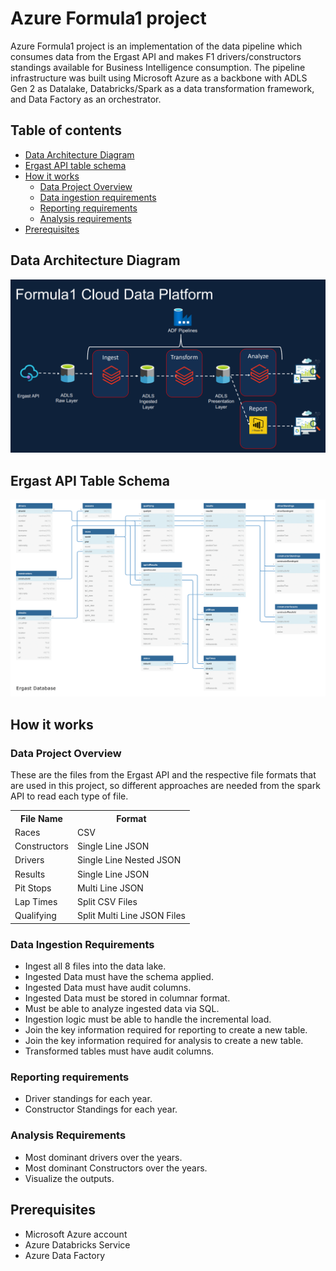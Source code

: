 # Azure Formula1 project
Azure Formula1 project is an implementation of the data pipeline which consumes data from the Ergast API and makes F1 drivers/constructors standings available for Business Intelligence consumption. The pipeline infrastructure was built using Microsoft Azure as a backbone with ADLS Gen 2 as Datalake, Databricks/Spark as a data transformation framework, and Data Factory as an orchestrator.

## Table of contents
  * [Data Architecture Diagram](#data-architecture-diagram) 
  * [Ergast API table schema](#ergast-api-table-schema)
  * [How it works](#how-it-works)
      * [Data Project Overview](#data-project-overview)
      * [Data ingestion requirements](#data-ingestion-requirements)
      * [Reporting requirements](#reporting-requirements)
      * [Analysis requirements](#analysis-requirements)
  * [Prerequisites](#prerequisites)      


## Data Architecture Diagram
<img src="Data architecture.png">

## Ergast API Table Schema
<img src="ergast_db.png">

## How it works

### Data Project Overview

These are the files from the Ergast API and the respective file formats that are used in this project, so different approaches are needed from the spark API to read each type of file.

<table>
  <tr>
    <th>File Name</th>
    <th>Format</th>
  </tr>
  <tr>
    <td>Races</td>
    <td>CSV</td>
  </tr>
  <tr>
    <td>Constructors</td>
    <td>Single Line JSON</td>
  </tr>
  <tr>
    <td>Drivers</td>
    <td>Single Line Nested JSON</td>
  </tr>
  <tr>
    <td>Results</td>
    <td>Single Line JSON</td>
  </tr>
  <tr>
    <td>Pit Stops</td>
    <td>Multi Line JSON</td>
  </tr>
  <tr>
    <td>Lap Times</td>
    <td>Split CSV Files</td>
  </tr>
   <tr>
    <td>Qualifying</td>
    <td>Split Multi Line JSON Files</td>
  </tr>

</table>

### Data Ingestion Requirements

* Ingest all 8 files into the data lake.
* Ingested Data must have the schema applied.
* Ingested Data must have audit columns.
* Ingested Data must be stored in columnar format.
* Must be able to analyze ingested data via SQL.
* Ingestion logic must be able to handle the incremental load.
* Join the key information required for reporting to create a new table.
* Join the key information required for analysis to create a new table.
* Transformed tables must have audit columns.

### Reporting requirements

* Driver standings for each year.
* Constructor Standings for each year.

### Analysis Requirements

* Most dominant drivers over the years.
* Most dominant Constructors over the years.
* Visualize the outputs.

## Prerequisites

* Microsoft Azure account
* Azure Databricks Service
* Azure Data Factory
  


